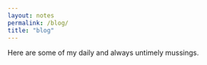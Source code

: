 ```yaml
---
layout: notes
permalink: /blog/
title: "blog"
---
```


Here are some of my daily and always untimely mussings. 
